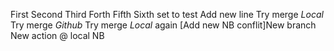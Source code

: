 First
Second
Third
Forth
Fifth
Sixth
set to test
Add new line
Try merge _Local_
Try merge _Github_
Try merge _Local_ again
[Add new NB conflit]New branch
New action @ local NB
